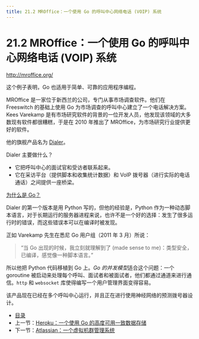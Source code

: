 ```yaml
---
title: 21.2 MROffice：一个使用 Go 的呼叫中心网络电话 (VOIP) 系统
---
```


# 21.2 MROffice：一个使用 Go 的呼叫中心网络电话 (VOIP) 系统

http://mroffice.org/

这个例子表明，Go 也适用于简单、可靠的应用程序编程。

MROffice 是一家位于新西兰的公司，专门从事市场调查软件。他们在 Freeswitch 的基础上使用 Go 为市场调查的呼叫中心建立了一个电话解决方案。Kees Varekamp 是有市场研究软件的背景的一位开发人员，他发现该领域的大多数现有软件都很糟糕，于是在 2010 年推出了 MROffice，为市场研究行业提供更好的软件。

他的旗舰产品名为 [Dialer](http://mroffice.org/telephony.html)。

Dialer 主要做什么？

- 它把呼叫中心的面试官和受访者联系起来。
- 它在采访平台（提供脚本和收集统计数据）和 VoIP 拨号器（进行实际的电话通话）之间提供一座桥梁。

<u>为什么是 Go？</u>

Dialer 的第一个版本是用 Python 写的，但他的经验是，Python 作为一种动态脚本语言，对于长期运行的服务器进程来说，也许不是一个好的选择：发生了很多运行时的错误，而这些错误本可以在编译时被发现。

正如 Varekamp 先生在悉尼 Go 用户组（2011 年 3 月）所说：

> “当 Go 出现的时候，我立刻就理解到了 (made sense to me)：类型安全，已编译，感觉像一种脚本语言。”

所以他把 Python 代码移植到 Go 上。*Go 的并发模型*适合这个问题：一个 goroutine 被启动来处理每个呼叫、面试者和被面试者，他们都通过通道来进行通信。`http` 和 `websocket` 库使得编写一个用户管理界面变得容易。

该产品现在已经在多个呼叫中心运行，并且正在进行使用神经网络的预测拨号器设计。

- [目录](directory.md)
- 上一节：[Heroku：一个使用 Go 的高度可用一致数据存储](21.1.md)
- 下一节：[Atlassian：一个虚拟机群管理系统](21.3.md)